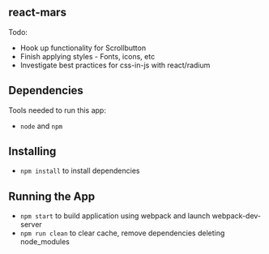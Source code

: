 ## react-mars
Todo:
* Hook up functionality for Scrollbutton
* Finish applying styles - Fonts, icons, etc
* Investigate best practices for css-in-js with react/radium

## Dependencies
Tools needed to run this app:
* `node` and `npm`

## Installing
* `npm install` to install dependencies

## Running the App
* `npm start` to build application using webpack and launch webpack-dev-server 
* `npm run clean` to clear cache, remove dependencies deleting node_modules
